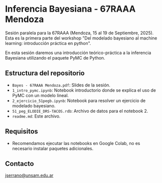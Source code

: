 # Inferencia Bayesiana - 67RAAA Mendoza

Sesión paralela para la 67RAAA (Mendoza, 15 al 19 de Septiembre, 2025). 
Esta es la primera parte del workshop "Del modelado bayesiano al machine learning: introducción práctica en python".

En esta sesión daremos una introducción teórico-práctica a la inferencia Bayesiana utilizando el paquete PyMC de Python.

## Estructura del repositorio

- `Bayes - 67RAAA Mendoza.pdf`: Slides de la sesión.
- `1_intro_pymc.ipynb`: Notebook introductorio donde se explica el uso de PyMC con un modelo lineal.
- `2_ejercicio_51pegb.ipynb`: Notebook para resolver un ejercicio de modelado bayesiano.
- `51_peg_ELODIE_DRS-TACOS.rdb`: Archivo de datos para el notebook 2.
- `readme.md`: Este archivo.

## Requisitos

- Recomendamos ejecutar las notebooks en Google Colab, no es necesario instalar paquetes adicionales.

## Contacto

jserrano@unsam.edu.ar
